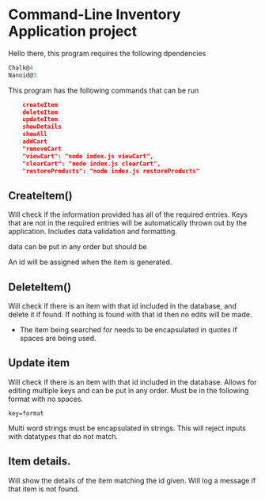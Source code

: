 # Command-Line Inventory Application project

Hello there, this program requires the following dpendencies

```javascript
Chalk@4
Nanoid@3
```

This program has the following commands that can be run
```json
    createItem
    deleteItem
    updateItem
    showDetails
    showAll
    addCart
    "removeCart
    "viewCart": "node index.js viewCart",
    "clearCart": "node index.js clearCart",
    "restoreProducts": "node index.js restoreProducts"
```

## CreateItem()

Will check if the information provided has all of the required entries. Keys that are not in the required entries will be automatically thrown out by the application. Includes data validation and formatting.

data can be put in any order but should be 

An id will be assigned when the item is generated.

## DeleteItem()

Will check if there is an item with that id included in the database, and delete it if found. If nothing is found with that id then no edits will be made. 

- The item being searched for needs to be encapsulated in quotes if spaces are being used.

## Update item

Will check if there is an item with that id included in the database. Allows for editing multiple keys and can be put in any order. Must be in the following format with no spaces. 

`key=format`

Multi word strings must be encapsulated in strings. This will reject inputs with datatypes that do not match.

## Item details.

Will show the details of the item matching the id given. Will log a message if that item is not found.